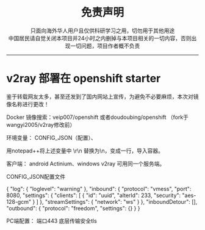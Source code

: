 
<h1 align="center"> 免责声明 </h1>


<p align="center">
只面向海外华人用户且仅供科研学习之用，切勿用于其他用途
<br>
中国居民请自觉关闭本项目并24小时之内删掉与本项目相关的一切内容，否则出现一切问题，项目作者概不负责
</p>
<hr>

 

# v2ray 部署在 openshift starter
鉴于转载网友太多，甚至还发到了国内网站上宣传，为避免不必要麻烦，本次对镜像名称进行更改！

Docker 镜像搜索：veip007/openshift     或者doudoubing/openshift
（fork于wangyi2005/v2ray修改前）

环境变量： CONFIG_JSON（配置）、


用notepad++将上述变量中 \r\n 替换为\\n，变成一行，导入容器。

客户端： android Actinium、windows v2ray 可用同一个服务端。

CONFIG_JSON配置文件

{ "log": { "loglevel": "warning" }, "inbound": { "protocol": "vmess", "port": 8080, "settings": { "clients": [ { "id": "uuid", "alterId": 233, "security": "aes-128-gcm" } ] }, "streamSettings": { "network": "ws" } }, "inboundDetour": [], "outbound": { "protocol": "freedom", "settings": {} } }

PC端配置： 端口443 底层传输安全tls
